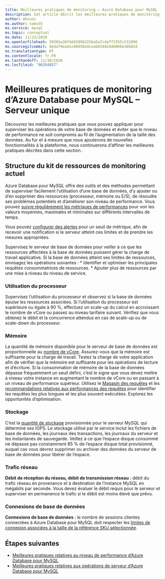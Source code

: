 ```yaml
---
title: Meilleures pratiques de monitoring – Azure Database pour MySQL
description: Cet article décrit les meilleures pratiques de monitoring d’une base de données Azure Database pour MySQL.
author: mksuni
ms.author: sumuth
ms.service: mysql
ms.topic: conceptual
ms.date: 11/23/2020
ms.openlocfilehash: 59301e26f4d42056322ba5a7cdaff1555c531096
ms.sourcegitcommit: 9eda79ea41c60d58a4ceab63d424d6866b38b82d
ms.translationtype: HT
ms.contentlocale: fr-FR
ms.lasthandoff: 11/30/2020
ms.locfileid: "96354857"
---
```

# <a name="best-practices-for-monitoring-azure-database-for-mysql--single-server"></a>Meilleures pratiques de monitoring d’Azure Database pour MySQL – Serveur unique

Découvrez les meilleures pratiques que vous pouvez appliquer pour superviser les opérations de votre base de données et éviter que le niveau de performance ne soit compromis au fil de l’augmentation de la taille des données. Au fur et à mesure que nous ajouterons de nouvelles fonctionnalités à la plateforme, nous continuerons d’affiner les meilleures pratiques décrites dans cette section.

## <a name="layout-of-the-current-monitoring-toolkit"></a>Structure du kit de ressources de monitoring actuel

Azure Database pour MySQL offre des outils et des méthodes permettant de superviser facilement l’utilisation d’une base de données, d’y ajouter ou d’en supprimer des ressources (processeur, mémoire ou E/S), de résoudre ses problèmes potentiels et d’améliorer son niveau de performance. Vous pouvez [suivre régulièrement les métriques de performances](concepts-monitoring.md#metrics) pour voir les valeurs moyennes, maximales et minimales sur différents intervalles de temps.

Vous pouvez [configurer des alertes](howto-alert-on-metric.md#create-an-alert-rule-on-a-metric-from-the-azure-portal) pour un seuil de métrique, afin de recevoir une notification si le serveur atteint ces limites et de prendre les mesures appropriées.  

Supervisez le serveur de base de données pour veiller à ce que les ressources affectées à la base de données puissent gérer la charge de travail applicative. Si la base de données atteint ses limites de ressources, envisagez les opérations suivantes :
    * Identifier et optimiser les principales requêtes consommatrices de ressources. 
    * Ajouter plus de ressources par une mise à niveau du niveau de service.

### <a name="cpu-utilization"></a>Utilisation du processeur
Supervisez l’utilisation du processeur et observez si la base de données épuise les ressources associées. Si l’utilisation du processeur est supérieure ou égale à 90 %, effectuez un scale-up du calcul en accroissant le nombre de vCore ou passez au niveau tarifaire suivant.  Vérifiez que vous obtenez le débit et la concurrence attendus en cas de scale-up ou de scale-down du processeur. 

### <a name="memory"></a>Mémoire 
La quantité de mémoire disponible pour le serveur de base de données est proportionnelle au [nombre de vCore](concepts-pricing-tiers.md). Assurez-vous que la mémoire est suffisante pour la charge de travail. Testez la charge de votre application afin de vérifier que la mémoire est suffisante pour les opérations de lecture et d’écriture. Si la consommation de mémoire de la base de données dépasse fréquemment un seuil défini, c’est le signe que vous devez mettre à niveau votre instance en augmentant le nombre de vCore ou en passant à un niveau de performance supérieur. Utilisez le [Magasin des requêtes](concepts-query-store.md) et les [recommandations relatives aux performances des requêtes](concepts-performance-recommendations.md) pour identifier les requêtes les plus longues et les plus souvent exécutées. Explorez les opportunités d’optimisation. 

### <a name="storage"></a>Stockage 
C’est la [quantité de stockage](howto-create-manage-server-portal.md#scale-compute-and-storage) provisionnée pour le serveur MySQL qui détermine ses IOPS. Le stockage utilisé par le service inclut les fichiers de base de données, les journaux des transactions, les journaux du serveur et les instantanés de sauvegarde. Veillez à ce que l’espace disque consommé ne dépasse pas constamment 85 % de l’espace disque total provisionné, auquel cas vous devrez supprimer ou archiver des données du serveur de base de données pour libérer de l’espace. 

### <a name="network-traffic"></a>Trafic réseau 

**Débit de réception du réseau, débit de transmission réseau** : débit du trafic réseau en provenance et à destination de l’instance MySQL en mégabits par seconde. Vous devez évaluer le débit requis pour le serveur et superviser en permanence le trafic si le débit est moins élevé que prévu. 

### <a name="database-connections"></a>Connexions de base de données 
**Connexions de base de données** : le nombre de sessions clientes connectées à Azure Database pour MySQL doit respecter les [limites de connexion associées à la taille de la référence SKU sélectionnée](concepts-server-parameters.md#max_connections). 


## <a name="next-steps"></a>Étapes suivantes

- [Meilleures pratiques relatives au niveau de performance d’Azure Database pour MySQL](concept-performance-best-practices.md)
- [Meilleures pratiques relatives aux opérations de serveur d’Azure Database pour MySQL](concept-operation-excellence-best-practices.md)
